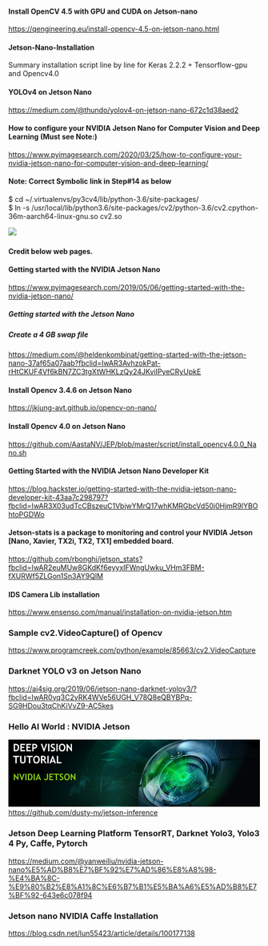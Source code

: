 #### Install OpenCV 4.5 with GPU and CUDA on Jetson-nano
https://qengineering.eu/install-opencv-4.5-on-jetson-nano.html

#### Jetson-Nano-Installation
Summary installation script line by line for Keras 2.2.2 + Tensorflow-gpu and Opencv4.0

#### YOLOv4 on Jetson Nano
https://medium.com/@thundo/yolov4-on-jetson-nano-672c1d38aed2

#### How to configure your NVIDIA Jetson Nano for Computer Vision and Deep Learning (Must see Note:)
https://www.pyimagesearch.com/2020/03/25/how-to-configure-your-nvidia-jetson-nano-for-computer-vision-and-deep-learning/

#### Note: Correct Symbolic link in Step#14 as below
$ cd ~/.virtualenvs/py3cv4/lib/python-3.6/site-packages/ <br/>
$ ln -s /usr/local/lib/python3.6/site-packages/cv2/python-3.6/cv2.cpython-36m-aarch64-linux-gnu.so cv2.so

![](https://www.pyimagesearch.com/wp-content/uploads/2020/03/nano_config_header-768x513.png)

#### Credit below web pages.
#### Getting started with the NVIDIA Jetson Nano
https://www.pyimagesearch.com/2019/05/06/getting-started-with-the-nvidia-jetson-nano/

##### Getting started with the Jetson Nano
##### Create a 4 GB swap file
https://medium.com/@heldenkombinat/getting-started-with-the-jetson-nano-37af65a07aab?fbclid=IwAR3AvhzokPat-rHtCKUF4Vf6kBN7ZC3tgXtWHKLzQy24JKviIPyeCRyUpkE

#### Install Opencv 3.4.6 on Jetson Nano
https://jkjung-avt.github.io/opencv-on-nano/

#### Install Opencv 4.0 on Jetson Nano
https://github.com/AastaNV/JEP/blob/master/script/install_opencv4.0.0_Nano.sh

#### Getting Started with the NVIDIA Jetson Nano Developer Kit
https://blog.hackster.io/getting-started-with-the-nvidia-jetson-nano-developer-kit-43aa7c298797?fbclid=IwAR3X03udTcCBszeuC1VbjwYMrQ17whKMRGbcVd50j0HjmR9lYBOhtoPGDWo

#### Jetson-stats is a package to monitoring and control your NVIDIA Jetson [Nano, Xavier, TX2i, TX2, TX1] embedded board. 
https://github.com/rbonghi/jetson_stats?fbclid=IwAR2euMUw8GKdKf6eyyxIFWngUwku_VHm3FBM-fXURWf5ZLGon1Sn3AY9QlM

#### IDS Camera Lib installation
https://www.ensenso.com/manual/installation-on-nvidia-jetson.htm

### Sample cv2.VideoCapture() of Opencv
https://www.programcreek.com/python/example/85663/cv2.VideoCapture

### Darknet YOLO v3 on Jetson Nano
https://ai4sig.org/2019/06/jetson-nano-darknet-yolov3/?fbclid=IwAR0yq3C2yRK4WVe56UGH_V78Q8eQBYBPq-SG9HDou3tqChKiVvZ9-AC5kes

### Hello AI World : NVIDIA Jetson
![](https://github.com/dusty-nv/jetson-inference/raw/master/docs/images/deep-vision-header.jpg)
https://github.com/dusty-nv/jetson-inference

### Jetson Deep Learning Platform TensorRT, Darknet Yolo3, Yolo3 4 Py, Caffe, Pytorch
https://medium.com/@yanweiliu/nvidia-jetson-nano%E5%AD%B8%E7%BF%92%E7%AD%86%E8%A8%98-%E4%BA%8C-%E9%80%B2%E8%A1%8C%E6%B7%B1%E5%BA%A6%E5%AD%B8%E7%BF%92-643e6c078f94

### Jetson nano NVIDIA Caffe Installation
https://blog.csdn.net/lun55423/article/details/100177138
